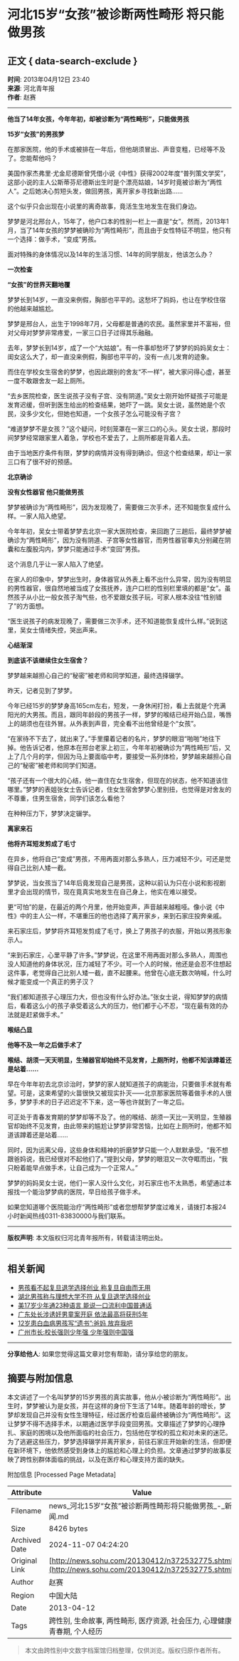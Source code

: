 # 河北15岁“女孩”被诊断两性畸形 将只能做男孩

## 正文 { data-search-exclude }


**时间**: 2013年04月12日 23:40  
**来源**: 河北青年报  
**作者**: 赵赛  

---

**他当了14年女孩，今年年初，却被诊断为“两性畸形”，只能做男孩**

**15岁“女孩”的男孩梦**

在那家医院，他的手术或被排在一年后，但他胡须冒出、声音变粗，已经等不及了。您能帮他吗？

美国作家杰弗里·尤金尼德斯曾凭借小说《中性》获得2002年度“普列策文学奖”，这部小说的主人公斯蒂芬尼德斯出生时是个漂亮姑娘，14岁时竟被诊断为“两性人”。之后她决心剪短头发，做回男孩，离开家乡寻找新出路……

这个似乎只会出现在小说里的离奇故事，竟活生生地发生在我们身边。

梦梦是河北邢台人，15年了，他户口本的性别一栏上一直是“女”。然而，2013年1月，当了14年女孩的梦梦被确珍为“两性畸形”，而且由于女性特征不明显，他只有一个选择：做手术，“变成”男孩。

面对特殊的身体情况以及14年的生活习惯、14年的同学朋友，他该怎么办？

**一次检查**

**“女孩”的世界天翻地覆**

梦梦长到14岁，一直没来例假，胸部也平平的。这愁坏了妈妈，也让在学校住宿的他越来越尴尬。

梦梦是邢台人，出生于1998年7月，父母都是普通的农民。虽然家里并不富裕，但对父母对梦梦非常疼爱，一家三口日子过得其乐融融。

去年，梦梦长到14岁，成了一个“大姑娘”。有一件事却愁坏了梦梦的妈妈吴女士：闺女这么大了，却一直没来例假，胸部也平平的，没有一点儿发育的迹象。

而住在学校女生宿舍的梦梦，也因此跟别的舍友“不一样”，被大家问得心虚，甚至一度不敢跟舍友一起上厕所。

“去乡医院检查，医生说孩子没有子宫、没有阴道。”吴女士刚开始怀疑孩子可能是发育迟缓，但听到医生给出的检查结果，她吓了一跳。吴女士说，虽然她是个农民，没多少文化，但她也知道，一个女孩子怎么可能没有子宫？

“难道梦梦不是女孩？”这个疑问，时刻笼罩在一家三口的心头。吴女士说，那段时间梦梦经常跟家里人着急，学校也不爱去了，上厕所都是背着人去。

由于当地医疗条件有限，梦梦的病情并没有得到确诊。但这个检查结果，却让一家三口有了很不好的预感。

**北京确诊**

**没有女性器官 他只能做男孩**

梦梦被确诊为“两性畸形”，因为发现晚了，需要做三次手术，还不知能恢复成什么样。一家人陷入绝望。

今年年初，吴女士带着梦梦去北京一家大医院检查，来回跑了三趟后，最终梦梦被确诊为“两性畸形”，因为没有阴道、子宫等女性器官，而男性器官睾丸分别藏在阴囊和左腹股沟内，梦梦只能通过手术“变回”男孩。

这个消息几乎让一家人陷入了绝望。

在家人的印象中，梦梦出生时，身体器官从外表上看不出什么异常，因为没有明显的男性器官，很自然地被当成了女孩抚养，连户口栏的性别栏里填的都是“女”。虽然孩子从小比一般女孩子淘气些，也不爱跟女孩子玩，可家人根本没往“性别错了”的方面想。

“医生说孩子的病发现晚了，需要做三次手术，还不知道能恢复成什么样。”说到这里，吴女士情绪失控，哭出声来。

**心结渐深**

**到底该不该继续住女生宿舍？**

梦梦越来越担心自己的“秘密”被老师和同学知道，最终选择辍学。

昨天，记者见到了梦梦。

今年已经15岁的梦梦身高165cm左右，短发，一身休闲打扮，看上去就是个充满阳光的大男孩。而且，跟同年龄段的男孩子一样，梦梦的喉结已经开始凸显，嘴唇上的胡须也在往外冒。从外表到声音，完全看不出他曾经是个“女孩”。

“在家待不下去了，就出来了。”手里攥着记者的名片，梦梦的眼泪“啪啪”地往下掉。他告诉记者，他原本在邢台老家上初三，今年年初被确诊为“两性畸形”后，又上了几个月的学，但因为马上要面临中考，要接受一系列体检，梦梦越来越担心自己的“秘密”被老师和同学们知道。

“孩子还有一个很大的心结，他一直住在女生宿舍，但现在的状态，他不知道该住哪里。”梦梦的表姐张女士告诉记者，住女生宿舍梦梦心里别扭，也觉得是对舍友的不尊重，住男生宿舍，同学们该怎么看他？

在种种压力下，梦梦决定辍学。

**离家来石**

**他将齐耳短发剪成了毛寸**

在异乡，他将自己“变成”男孩，不用再面对那么多熟人，压力减轻不少。可还是觉得自己比别人矮一截。

梦梦说，当女孩当了14年后竟发现自己是男孩，这种以前认为只在小说和影视剧里才会出现的情节，现在竟真实地发生在自己身上，他实在难以接受。

更“可怕”的是，在最近的两个月里，他开始变声，声音越来越粗哑。像小说《中性》中的主人公一样，不堪重压的他也选择了离开家乡，来到石家庄投奔亲戚。

来石家庄后，梦梦将齐耳短发剪成了毛寸，换上了男孩子的衣服，开始以男孩形象示人。

“来到石家庄，心里平静了许多。”梦梦说，在这里不用再面对那么多熟人，周围也没人知道他的身体状况，压力减轻了不少。可一个人的时候，他还是会忍不住想起这件事，老觉得自己比别人矮一截，直不起腰来。他曾在心底无数次呐喊，什么时候才能变成一个真正的男子汉？

“我们都知道孩子心理压力大，但也没有什么好办法。”张女士说，得知梦梦的病情后，看着这么小的孩子承受着这么大的压力，他们都于心不忍，“现在最有效的办法就是赶紧做手术。”

**喉结凸显**

**他等不及一年之后做手术了**

**喉结、胡须一天天明显，生殖器官却始终不见发育，上厕所时，他都不知该蹲着还是站着……**

早在今年年初去北京诊治时，梦梦的家人就知道孩子的病能治，只要做手术就有希望。可是，这束希望的火苗很快又被现实扑灭——北京那家医院等着做手术的人很多，梦梦手术的日子迟迟定不下来，这一等也许就到了一年之后。

可正处于青春发育期的梦梦却等不及了。他的喉结、胡须一天比一天明显，生殖器官却始终不见发育，由此带来的尴尬让梦梦非常苦恼，比如在上厕所时，他都不知道该蹲着还是站着……

同时，因为远离父母，这些身体和精神的折磨梦梦只能一个人默默承受。“我不想跟爸妈说，我已经很对不起他们了。”提到父母，梦梦的眼泪又一次夺眶而出，“我只盼着能早点做手术，让自己成为一个正常人。”

梦梦的妈妈吴女士说，他们一家人没什么文化，对石家庄也不太熟悉，希望通过本报找一个能治梦梦病的医院，早日给孩子做手术。

如果您知道哪个医院能治疗“两性畸形”或者您想帮梦梦度过难关，请拨打本报24小时新闻热线0311-83830000与我们联系。

---

**版权声明**: 本文版权归河北青年报所有，转载请注明出处。

--- 

## 相关新闻

- [男孩看不起复旦退学选择创业 称复旦自由而无用](https://news.sohu.com/20130412/n372511554.shtml)
- [湖北男孩称与理想大学不符 从复旦退学选择创业](https://news.sohu.com/20130412/n372500781.shtml)
- [美17岁少年通23种语言 能说一口流利中国普通话](https://news.sohu.com/20130412/n372446591.shtml)
- [广东处长涉诱奸男童案开庭 依法最高将获刑5年](https://news.sohu.com/20130412/n372425839.shtml)
- [12岁患白血病男孩写“遗书”:爸妈 放弃我吧](https://news.sohu.com/20130412/n372424165.shtml)
- [广州市长:校长强则少年强 少年强则中国强](https://news.sohu.com/20130411/n372386253.shtml)

--- 

**分享给他人**: 如果您觉得这篇文章对您有帮助，请分享给您的朋友。

## 摘要与附加信息

<!-- tcd_abstract -->
本文讲述了一个名叫梦梦的15岁男孩的真实故事，他从小被诊断为“两性畸形”。出生时，梦梦被认为是女孩，并在这样的身份下生活了14年。随着年龄的增长，梦梦却发现自己并没有女性生理特征，经过医疗检查后最终被确诊为“两性畸形”。这让梦梦不得不选择手术，以期通过医学手段变回男孩。文章描述了梦梦的心理挣扎、家庭的困境以及他所面临的社会压力，包括他在学校的孤立和对未来的迷茫。为了逃避这些压力，梦梦选择辍学并离开家乡，前往石家庄开始新的生活，但即便在新环境下，他依然感受到身体上的尴尬和心理上的负担。文章通过梦梦的故事反映了跨性别群体面临的挑战，以及在医疗和心理支持方面的缺失。
<!-- tcd_abstract_end -->

附加信息 [Processed Page Metadata]

| Attribute       | Value                                  |
|-----------------|----------------------------------------|
| Filename        | news_河北15岁“女孩”被诊断两性畸形将只能做男孩_-_新闻.md                             |
| Size            | 8426 bytes                           |
| Archived Date   | 2024-11-07 04:24:20                             |
| Original Link   | [http://news.sohu.com/20130412/n372532775.shtml](http://news.sohu.com/20130412/n372532775.shtml)                       |
| Author          | 赵赛                               |
| Region          | 中国大陆                               |
| Date            | 2013-04-12                                 |
| Tags            | 跨性别, 生命故事, 两性畸形, 医疗资源, 社会压力, 心理健康, 青春期, 个人经历                                 |
>
> 本文由跨性别中文数字档案馆归档整理，仅供浏览。版权归原作者所有。
>